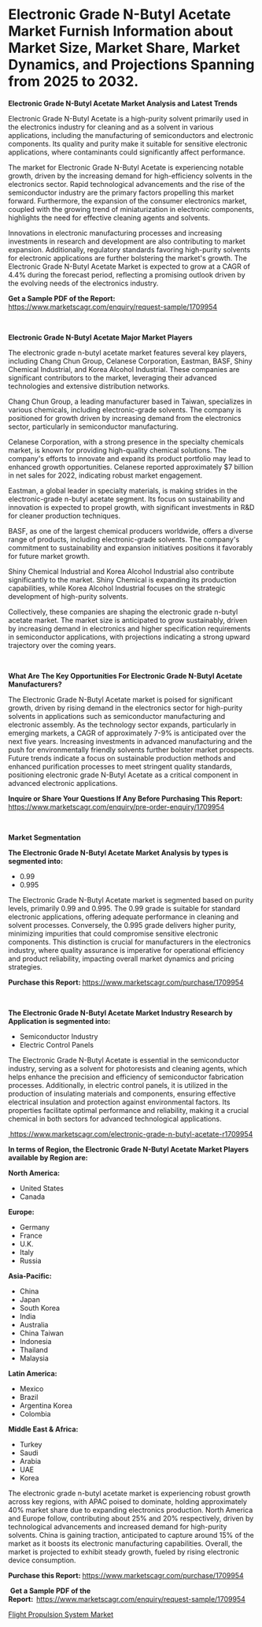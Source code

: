 <p><h1>Electronic Grade N-Butyl Acetate Market Furnish Information about Market Size, Market Share, Market Dynamics, and Projections Spanning from 2025 to 2032.</h1></p><p><strong>Electronic Grade N-Butyl Acetate Market Analysis and Latest Trends</strong></p>
<p><p>Electronic Grade N-Butyl Acetate is a high-purity solvent primarily used in the electronics industry for cleaning and as a solvent in various applications, including the manufacturing of semiconductors and electronic components. Its quality and purity make it suitable for sensitive electronic applications, where contaminants could significantly affect performance.</p><p>The market for Electronic Grade N-Butyl Acetate is experiencing notable growth, driven by the increasing demand for high-efficiency solvents in the electronics sector. Rapid technological advancements and the rise of the semiconductor industry are the primary factors propelling this market forward. Furthermore, the expansion of the consumer electronics market, coupled with the growing trend of miniaturization in electronic components, highlights the need for effective cleaning agents and solvents.</p><p>Innovations in electronic manufacturing processes and increasing investments in research and development are also contributing to market expansion. Additionally, regulatory standards favoring high-purity solvents for electronic applications are further bolstering the market's growth. The Electronic Grade N-Butyl Acetate Market is expected to grow at a CAGR of 4.4% during the forecast period, reflecting a promising outlook driven by the evolving needs of the electronics industry.</p></p>
<p><strong>Get a Sample PDF of the Report:&nbsp;</strong> <a href="https://www.marketscagr.com/enquiry/request-sample/1709954?utm_campaign=2526&utm_medium=2&utm_source=Github&utm_content=ia&utm_term=27032025&utm_id=electronic-grade-n-butyl-acetate">https://www.marketscagr.com/enquiry/request-sample/1709954</a></p>
<p>&nbsp;</p>
<p><strong>Electronic Grade N-Butyl Acetate Major Market Players</strong></p>
<p><p>The electronic grade n-butyl acetate market features several key players, including Chang Chun Group, Celanese Corporation, Eastman, BASF, Shiny Chemical Industrial, and Korea Alcohol Industrial. These companies are significant contributors to the market, leveraging their advanced technologies and extensive distribution networks.</p><p>Chang Chun Group, a leading manufacturer based in Taiwan, specializes in various chemicals, including electronic-grade solvents. The company is positioned for growth driven by increasing demand from the electronics sector, particularly in semiconductor manufacturing.</p><p>Celanese Corporation, with a strong presence in the specialty chemicals market, is known for providing high-quality chemical solutions. The company's efforts to innovate and expand its product portfolio may lead to enhanced growth opportunities. Celanese reported approximately $7 billion in net sales for 2022, indicating robust market engagement.</p><p>Eastman, a global leader in specialty materials, is making strides in the electronic-grade n-butyl acetate segment. Its focus on sustainability and innovation is expected to propel growth, with significant investments in R&D for cleaner production techniques.</p><p>BASF, as one of the largest chemical producers worldwide, offers a diverse range of products, including electronic-grade solvents. The company's commitment to sustainability and expansion initiatives positions it favorably for future market growth.</p><p>Shiny Chemical Industrial and Korea Alcohol Industrial also contribute significantly to the market. Shiny Chemical is expanding its production capabilities, while Korea Alcohol Industrial focuses on the strategic development of high-purity solvents.</p><p>Collectively, these companies are shaping the electronic grade n-butyl acetate market. The market size is anticipated to grow sustainably, driven by increasing demand in electronics and higher specification requirements in semiconductor applications, with projections indicating a strong upward trajectory over the coming years.</p></p>
<p>&nbsp;</p>
<p><strong>What Are The Key Opportunities For Electronic Grade N-Butyl Acetate Manufacturers?</strong></p>
<p><p>The Electronic Grade N-Butyl Acetate market is poised for significant growth, driven by rising demand in the electronics sector for high-purity solvents in applications such as semiconductor manufacturing and electronic assembly. As the technology sector expands, particularly in emerging markets, a CAGR of approximately 7-9% is anticipated over the next five years. Increasing investments in advanced manufacturing and the push for environmentally friendly solvents further bolster market prospects. Future trends indicate a focus on sustainable production methods and enhanced purification processes to meet stringent quality standards, positioning electronic grade N-Butyl Acetate as a critical component in advanced electronic applications.</p></p>
<p><strong>Inquire or Share Your Questions If Any Before Purchasing This Report:</strong> <a href="https://www.marketscagr.com/enquiry/pre-order-enquiry/1709954?utm_campaign=2526&utm_medium=2&utm_source=Github&utm_content=ia&utm_term=27032025&utm_id=electronic-grade-n-butyl-acetate">https://www.marketscagr.com/enquiry/pre-order-enquiry/1709954</a></p>
<p>&nbsp;</p>
<p><strong>Market Segmentation</strong></p>
<p><strong>The Electronic Grade N-Butyl Acetate Market Analysis by types is segmented into:</strong></p>
<p><ul><li>0.99</li><li>0.995</li></ul></p>
<p><p>The Electronic Grade N-Butyl Acetate market is segmented based on purity levels, primarily 0.99 and 0.995. The 0.99 grade is suitable for standard electronic applications, offering adequate performance in cleaning and solvent processes. Conversely, the 0.995 grade delivers higher purity, minimizing impurities that could compromise sensitive electronic components. This distinction is crucial for manufacturers in the electronics industry, where quality assurance is imperative for operational efficiency and product reliability, impacting overall market dynamics and pricing strategies.</p></p>
<p><strong>Purchase this Report:&nbsp;</strong><a href="https://www.marketscagr.com/purchase/1709954?utm_campaign=2526&utm_medium=2&utm_source=Github&utm_content=ia&utm_term=27032025&utm_id=electronic-grade-n-butyl-acetate">https://www.marketscagr.com/purchase/1709954</a></p>
<p>&nbsp;</p>
<p><strong>The Electronic Grade N-Butyl Acetate Market Industry Research by Application is segmented into:</strong></p>
<p><ul><li>Semiconductor Industry</li><li>Electric Control Panels</li></ul></p>
<p><p>The Electronic Grade N-Butyl Acetate is essential in the semiconductor industry, serving as a solvent for photoresists and cleaning agents, which helps enhance the precision and efficiency of semiconductor fabrication processes. Additionally, in electric control panels, it is utilized in the production of insulating materials and components, ensuring effective electrical insulation and protection against environmental factors. Its properties facilitate optimal performance and reliability, making it a crucial chemical in both sectors for advanced technological applications.</p></p>
<p><a href="https://www.marketscagr.com/electronic-grade-n-butyl-acetate-r1709954?utm_campaign=2526&utm_medium=2&utm_source=Github&utm_content=ia&utm_term=27032025&utm_id=electronic-grade-n-butyl-acetate">&nbsp;https://www.marketscagr.com/electronic-grade-n-butyl-acetate-r1709954</a></p>
<p><strong>In terms of Region, the Electronic Grade N-Butyl Acetate Market Players available by Region are:</strong></p>
<p>
    <p> <strong> North America: </strong>
        <ul>
            <li>United States</li>
            <li>Canada</li>
        </ul>
        </p> 
    <p> <strong> Europe: </strong>
        <ul>
            <li>Germany</li>
            <li>France</li>
            <li>U.K.</li>
            <li>Italy</li>
            <li>Russia</li>
        </ul>
        </p> 
    <p> <strong> Asia-Pacific: </strong>
        <ul>
            <li>China</li>
            <li>Japan</li>
            <li>South Korea</li>
            <li>India</li>
            <li>Australia</li>
            <li>China Taiwan</li>
            <li>Indonesia</li>
            <li>Thailand</li>
            <li>Malaysia</li>
        </ul>
        </p> 
    <p> <strong> Latin America: </strong>
        <ul>
            <li>Mexico</li>
            <li>Brazil</li>
            <li>Argentina Korea</li>
            <li>Colombia</li>
        </ul>
        </p> 
    <p> <strong> Middle East & Africa: </strong>
        <ul>
            <li>Turkey</li>
            <li>Saudi</li>
            <li>Arabia</li>
            <li>UAE</li>
            <li>Korea</li>
        </ul>
    </p>
    </p>
<p><p>The electronic grade n-butyl acetate market is experiencing robust growth across key regions, with APAC poised to dominate, holding approximately 40% market share due to expanding electronics production. North America and Europe follow, contributing about 25% and 20% respectively, driven by technological advancements and increased demand for high-purity solvents. China is gaining traction, anticipated to capture around 15% of the market as it boosts its electronic manufacturing capabilities. Overall, the market is projected to exhibit steady growth, fueled by rising electronic device consumption.</p></p>
<p><strong>Purchase this Report: </strong><a href="https://www.marketscagr.com/purchase/1709954?utm_campaign=2526&utm_medium=2&utm_source=Github&utm_content=ia&utm_term=27032025&utm_id=electronic-grade-n-butyl-acetate">https://www.marketscagr.com/purchase/1709954</a></p>
<p>&nbsp;<strong>Get a Sample PDF of the Report:&nbsp;&nbsp;</strong><a href="https://www.marketscagr.com/enquiry/request-sample/1709954?utm_campaign=2526&utm_medium=2&utm_source=Github&utm_content=ia&utm_term=27032025&utm_id=electronic-grade-n-butyl-acetate">https://www.marketscagr.com/enquiry/request-sample/1709954</a></p>
<p><strong></strong></p>
<p><p><a href="https://github.com/melkebps5/Market-Research-Report-List-1/blob/main/flight-propulsion-system-market.md?utm_campaign=2526&utm_medium=2&utm_source=Github&utm_content=ia&utm_term=27032025&utm_id=electronic-grade-n-butyl-acetate">Flight Propulsion System Market</a></p></p>